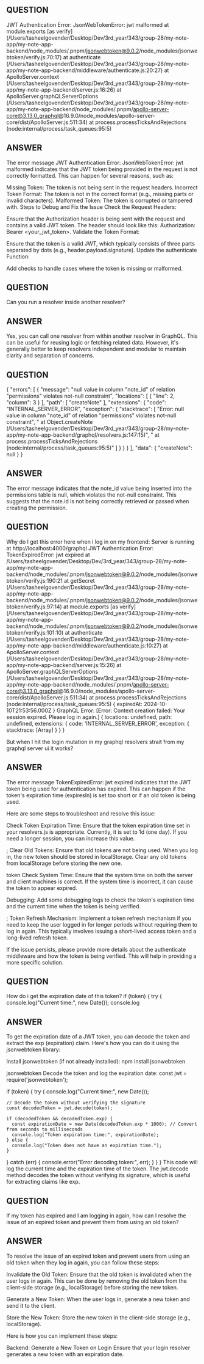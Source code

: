 ## QUESTION

JWT Authentication Error: JsonWebTokenError: jwt malformed at module.exports [as verify] (/Users/tasheelgovender/Desktop/Dev/3rd_year/343/group-28/my-note-app/my-note-app-backend/node_modules/.pnpm/jsonwebtoken@9.0.2/node_modules/jsonwebtoken/verify.js:70:17) at authenticate (/Users/tasheelgovender/Desktop/Dev/3rd_year/343/group-28/my-note-app/my-note-app-backend/middleware/authenticate.js:20:27) at ApolloServer.context (/Users/tasheelgovender/Desktop/Dev/3rd_year/343/group-28/my-note-app/my-note-app-backend/server.js:16:26) at ApolloServer.graphQLServerOptions (/Users/tasheelgovender/Desktop/Dev/3rd_year/343/group-28/my-note-app/my-note-app-backend/node_modules/.pnpm/apollo-server-core@3.13.0_graphql@16.9.0/node_modules/apollo-server-core/dist/ApolloServer.js:511:34) at process.processTicksAndRejections (node:internal/process/task_queues:95:5)

## ANSWER

The error message JWT Authentication Error: JsonWebTokenError: jwt malformed indicates that the JWT token being provided in the request is not correctly formatted. This can happen for several reasons, such as:

Missing Token: The token is not being sent in the request headers.
Incorrect Token Format: The token is not in the correct format (e.g., missing parts or invalid characters).
Malformed Token: The token is corrupted or tampered with.
Steps to Debug and Fix the Issue
Check the Request Headers:

Ensure that the Authorization header is being sent with the request and contains a valid JWT token.
The header should look like this: Authorization: Bearer <your_jwt_token>.
Validate the Token Format:

Ensure that the token is a valid JWT, which typically consists of three parts separated by dots (e.g., header.payload.signature).
Update the authenticate Function:

Add checks to handle cases where the token is missing or malformed.

## QUESTION

Can you run a resolver inside another resolver?

## ANSWER

Yes, you can call one resolver from within another resolver in GraphQL. This can be useful for reusing logic or fetching related data. However, it's generally better to keep resolvers independent and modular to maintain clarity and separation of concerns.

## QUESTION

{ "errors": [ { "message": "null value in column "note_id" of relation "permissions" violates not-null constraint", "locations": [ { "line": 2, "column": 3 } ], "path": [ "createNote" ], "extensions": { "code": "INTERNAL_SERVER_ERROR", "exception": { "stacktrace": [ "Error: null value in column "note_id" of relation "permissions" violates not-null constraint", " at Object.createNote (/Users/tasheelgovender/Desktop/Dev/3rd_year/343/group-28/my-note-app/my-note-app-backend/graphql/resolvers.js:147:15)", " at process.processTicksAndRejections (node:internal/process/task_queues:95:5)" ] } } } ], "data": { "createNote": null } }

## ANSWER

The error message indicates that the note_id value being inserted into the permissions table is null, which violates the not-null constraint. This suggests that the note.id is not being correctly retrieved or passed when creating the permission.

## QUESTION

Why do I get this error here when i log in on my frontend: Server is running at http://localhost:4000/graphql JWT Authentication Error: TokenExpiredError: jwt expired at /Users/tasheelgovender/Desktop/Dev/3rd_year/343/group-28/my-note-app/my-note-app-backend/node_modules/.pnpm/jsonwebtoken@9.0.2/node_modules/jsonwebtoken/verify.js:190:21 at getSecret (/Users/tasheelgovender/Desktop/Dev/3rd_year/343/group-28/my-note-app/my-note-app-backend/node_modules/.pnpm/jsonwebtoken@9.0.2/node_modules/jsonwebtoken/verify.js:97:14) at module.exports [as verify] (/Users/tasheelgovender/Desktop/Dev/3rd_year/343/group-28/my-note-app/my-note-app-backend/node_modules/.pnpm/jsonwebtoken@9.0.2/node_modules/jsonwebtoken/verify.js:101:10) at authenticate (/Users/tasheelgovender/Desktop/Dev/3rd_year/343/group-28/my-note-app/my-note-app-backend/middleware/authenticate.js:10:27) at ApolloServer.context (/Users/tasheelgovender/Desktop/Dev/3rd_year/343/group-28/my-note-app/my-note-app-backend/server.js:15:26) at ApolloServer.graphQLServerOptions (/Users/tasheelgovender/Desktop/Dev/3rd_year/343/group-28/my-note-app/my-note-app-backend/node_modules/.pnpm/apollo-server-core@3.13.0_graphql@16.9.0/node_modules/apollo-server-core/dist/ApolloServer.js:511:34) at process.processTicksAndRejections (node:internal/process/task_queues:95:5) { expiredAt: 2024-10-10T21:53:56.000Z } GraphQL Error: [Error: Context creation failed: Your session expired. Please log in again.] { locations: undefined, path: undefined, extensions: { code: 'INTERNAL_SERVER_ERROR', exception: { stacktrace: [Array] } } }

But when I hit the login mutation in my graphql resolvers strait from my graphql server ui it works?

## ANSWER

The error message TokenExpiredError: jwt expired indicates that the JWT token being used for authentication has expired. This can happen if the token's expiration time (expiresIn) is set too short or if an old token is being used.

Here are some steps to troubleshoot and resolve this issue:

Check Token Expiration Time: Ensure that the token expiration time set in your resolvers.js is appropriate. Currently, it is set to 1d (one day). If you need a longer session, you can increase this value.

;
Clear Old Tokens: Ensure that old tokens are not being used. When you log in, the new token should be stored in localStorage. Clear any old tokens from localStorage before storing the new one.

token
Check System Time: Ensure that the system time on both the server and client machines is correct. If the system time is incorrect, it can cause the token to appear expired.

Debugging: Add some debugging logs to check the token's expiration time and the current time when the token is being verified.

;
Token Refresh Mechanism: Implement a token refresh mechanism if you need to keep the user logged in for longer periods without requiring them to log in again. This typically involves issuing a short-lived access token and a long-lived refresh token.

If the issue persists, please provide more details about the authenticate middleware and how the token is being verified. This will help in providing a more specific solution.

## QUESTION

How do i get the expiration date of this token? if (token) { try { console.log("Current time:", new Date()); console.log

## ANSWER

To get the expiration date of a JWT token, you can decode the token and extract the exp (expiration) claim. Here's how you can do it using the jsonwebtoken library:

Install jsonwebtoken (if not already installed):
npm install jsonwebtoken

jsonwebtoken
Decode the token and log the expiration date:
const jwt = require('jsonwebtoken');

if (token) {
try {
console.log("Current time:", new Date());

    // Decode the token without verifying the signature
    const decodedToken = jwt.decode(token);

    if (decodedToken && decodedToken.exp) {
      const expirationDate = new Date(decodedToken.exp * 1000); // Convert from seconds to milliseconds
      console.log("Token expiration time:", expirationDate);
    } else {
      console.log("Token does not have an expiration time.");
    }

} catch (err) {
console.error("Error decoding token:", err);
}
}
}
This code will log the current time and the expiration time of the token. The jwt.decode method decodes the token without verifying its signature, which is useful for extracting claims like exp.

## QUESTION

If my token has expired and I am logging in again, how can I resolve the issue of an expired token and prevent them from using an old token?

## ANSWER

To resolve the issue of an expired token and prevent users from using an old token when they log in again, you can follow these steps:

Invalidate the Old Token: Ensure that the old token is invalidated when the user logs in again. This can be done by removing the old token from the client-side storage (e.g., localStorage) before storing the new token.

Generate a New Token: When the user logs in, generate a new token and send it to the client.

Store the New Token: Store the new token in the client-side storage (e.g., localStorage).

Here is how you can implement these steps:

Backend: Generate a New Token on Login
Ensure that your login resolver generates a new token with an expiration date.
